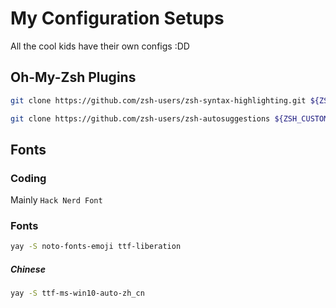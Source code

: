 # My Configuration Setups
All the cool kids have their own configs :DD

## Oh-My-Zsh Plugins

```bash
git clone https://github.com/zsh-users/zsh-syntax-highlighting.git ${ZSH_CUSTOM:-~/.oh-my-zsh/custom}/plugins/zsh-syntax-highlighting

git clone https://github.com/zsh-users/zsh-autosuggestions ${ZSH_CUSTOM:-~/.oh-my-zsh/custom}/plugins/zsh-autosuggestions
```



## Fonts

### Coding

Mainly `Hack Nerd Font`

### Fonts

```bash
yay -S noto-fonts-emoji ttf-liberation
```

##### Chinese

```bash
yay -S ttf-ms-win10-auto-zh_cn
```


